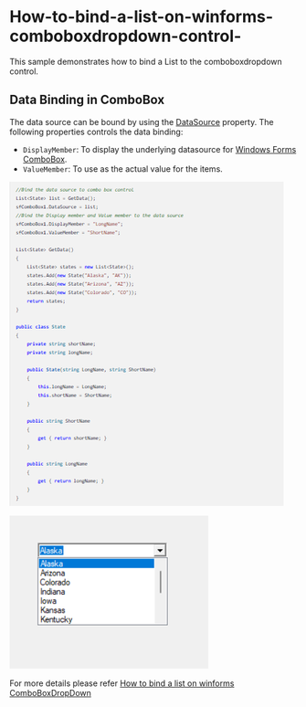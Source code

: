 # How-to-bind-a-list-on-winforms-comboboxdropdown-control-
This sample demonstrates how to bind a List to the comboboxdropdown control. 

## Data Binding in ComboBox
The data source can be bound by using the [DataSource](https://help.syncfusion.com/cr/windowsforms/Syncfusion.WinForms.ListView.SfComboBox.html#Syncfusion_WinForms_ListView_SfComboBox_DataSource) property. The following properties controls the data binding:

* `DisplayMember`: To display the underlying datasource for [Windows Forms ComboBox](https://www.syncfusion.com/winforms-ui-controls/combobox).
* `ValueMember`: To use as the actual value for the items. 

![Binding ComboBox to list Snippet](ComboBoxDropDown/ComboBoxDropDownSample/Image/Binding%20ComboBox%20code.png)

![DataBinding Winforms ComboBox](ComboBoxDropDown/ComboBoxDropDownSample/Image/Binding%20items%20to%20ComboBox.png)

For more details please refer [How to bind a list on winforms ComboBoxDropDown](https://www.syncfusion.com/kb/11662/how-to-bind-a-list-in-winforms-combodropdown-control)